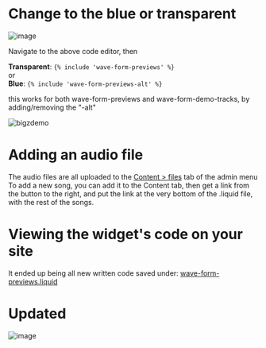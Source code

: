 # Change to the blue or transparent
![image](https://github.com/mattcar265/BigZCodeSnippets/assets/98040867/2bbc751d-43db-42ff-9ad7-57299f7561a2)

Navigate to the above code editor, then  

**Transparent**: `{% include 'wave-form-previews' %}`  
or  
**Blue**: `{% include 'wave-form-previews-alt' %}`

this works for both wave-form-previews and wave-form-demo-tracks, by adding/removing the "-alt"

![bigzdemo](https://github.com/mattcar265/BigZCodeSnippets/assets/98040867/b682739e-ee89-4e54-aa3a-c29a36973650)


# Adding an audio file
The audio files are all uploaded to the [Content > files](https://admin.shopify.com/store/big-z-sounds/content/files?selectedView=all) tab of the admin menu
To add a new song, you can add it to the Content tab, then get a link from the button to the right, and put the link at the very bottom of the .liquid file, with the rest of the songs.

# Viewing the widget's code on your site
It ended up being all new written code saved under: [wave-form-previews.liquid](https://admin.shopify.com/store/big-z-sounds/themes/79137013832)

# Updated
![image](https://github.com/mattcar265/BigZCodeSnippets/assets/98040867/94bf1ab1-0224-4e6e-af1e-dec3b35b9999)
